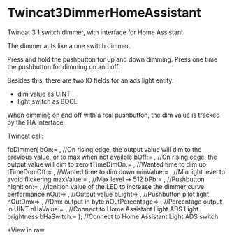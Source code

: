 # Twincat3DimmerHomeAssistant
Twincat 3 1 switch dimmer, with interface for Home Assistant


The dimmer acts like a one switch dimmer. 

Press and hold the pushbutton for up and down dimming.
Press one time the pushbutton for dimming on and off.

Besides this, there are two IO fields for an ads light entity:
  - dim value as UINT
  - light switch as BOOL
  
When dimming on and off with a real pushbutton, the dim value is tracked by the HA interface.


Twincat call:

fbDimmer(
	bOn:= ,         //On rising edge, the output value will dim to the previous value, or to max when not availble
	bOff:= ,        //On rising edge, the output value will dim to zero
	tTimeDimOn:= ,  //Wanted time to dim up
	tTimeDomOff:= , //Wanted time to dim down
	minValue:= ,    //Min light level to avoid flickering
	maxValue:= ,    //Max level -> 512
	bPb:= ,         //Pushbutton
	nIgnition:= ,   //Ignition value of the LED to increase the dimmer curve performance
	nOut=> ,        //Output value
	bLight=> ,      //Pushbutton pilot light
	nOutDmx=> ,     //Dmx output in byte
	nOutPercentage=> , //Percentage output in UINT
	nHaValue:= ,    //Connect to Home Assistant Light ADS Light brightness 
	bHaSwitch:= );  //Connect to Home Assistant Light ADS switch
 
 
 *View in raw 
 
 




